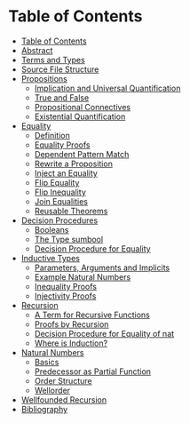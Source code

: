 # Table of Contents

* [Table of Contents](SUMMARY.md)
* [Abstract](README.md)
* [Terms and Types](docs/basics/terms.md)
* [Source File Structure](docs/basics/source_file.md)
* [Propositions](docs/basics/propositions.md)
  + [Implication and Universal Quantification](
      docs/basics/propositions.md#implication-and-universal-quantification)
  + [True and False](docs/basics/propositions.md#true-and-false)
  + [Propositional Connectives](
      docs/basics/propositions.md#propositional-connectives)
  + [Existential Quantification](
      docs/basics/propositions.md#existential-quantification)
* [Equality](docs/basics/equality.md)
  + [Definition](docs/basics/equality.md#definition)
  + [Equality Proofs](docs/basics/equality.md#equality-proofs)
  + [Dependent Pattern Match](docs/basics/equality.md#dependent-pattern-match)
  + [Rewrite a Proposition](docs/basics/equality.md#rewrite-a-proposition)
  + [Inject an Equality](docs/basics/equality.md#inject-an-equality)
  + [Flip Equality](docs/basics/equality.md#flip-equality)
  + [Flip Inequality](docs/basics/equality.md#flip-inequality)
  + [Join Equalities](docs/basics/equality.md#join-equalities)
  + [Reusable Theorems](docs/basics/equality.md#reusable-theorems)
* [Decision Procedures](docs/basics/decision.md)
  + [Booleans](docs/basics/decision.md#booleans)
  + [The Type sumbool](docs/basics/decision.md#the-type-sumbool)
  + [Decision Procedure for Equality](
       docs/basics/decision.md#decision-procedure-for-equality)
* [Inductive Types](docs/basics/inductive.md)
  + [Parameters, Arguments and Implicits](
      docs/basics/inductive.md#parameters-arguments-and-implicits)
  + [Example Natural Numbers](docs/basics/inductive.md#example-natural-numbers)
  + [Inequality Proofs](docs/basics/inductive.md#inequality-proofs)
  + [Injectivity Proofs](docs/basics/inductive.md#injectivity-proofs)
* [Recursion](docs/basics/recursion.md)
  + [A Term for Recursive Functions](
      docs/basics/recursion.md#a-term-for-recursive-functions)
  + [Proofs by Recursion](docs/basics/recursion.md#proofs-by-recursion)
  + [Decision Procedure for Equality of nat](
      docs/basics/recursion.md#decision-procedure-for-equality-of-nat)
  + [Where is Induction?](docs/basics/recursion.md#where-is-induction)
* [Natural Numbers](docs/basics/natural/README.md)
  + [Basics](docs/basics/natural/basics.md)
  + [Predecessor as Partial Function](docs/basics/natural/predecessor.md)
  + [Order Structure](docs/basics/natural/order.md)
  + [Wellorder](docs/basics/natural/wellorder.md)
* [Wellfounded Recursion](docs/basics/wellfounded_recursion.md)
* [Bibliography](docs/bibliography.md)


<!---
Local Variables:
mode: outline
coding: iso-latin-1
outline-regexp: "#+"
End:
-->



